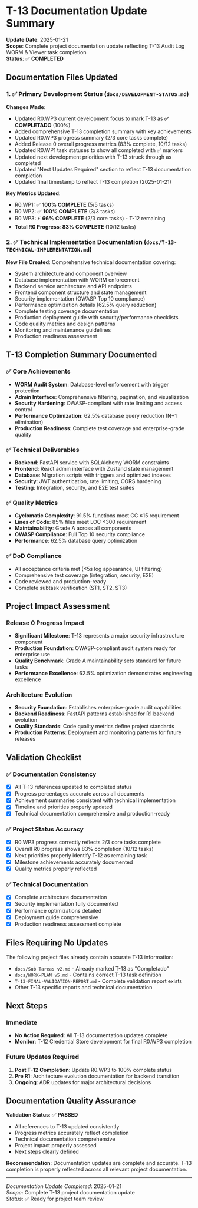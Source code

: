 # T-13 Documentation Update Summary

**Update Date**: 2025-01-21  
**Scope**: Complete project documentation update reflecting T-13 Audit Log WORM & Viewer task completion  
**Status**: ✅ **COMPLETED**

## Documentation Files Updated

### 1. ✅ Primary Development Status (`docs/DEVELOPMENT-STATUS.md`)

**Changes Made**:
- Updated R0.WP3 current development focus to mark T-13 as **✅ COMPLETADO** (100%)
- Added comprehensive T-13 completion summary with key achievements
- Updated R0.WP3 progress summary (2/3 core tasks complete)
- Added Release 0 overall progress metrics (83% complete, 10/12 tasks)
- Updated R0.WP1 task statuses to show all completed with ✅ markers
- Updated next development priorities with T-13 struck through as completed
- Updated "Next Updates Required" section to reflect T-13 documentation completion
- Updated final timestamp to reflect T-13 completion (2025-01-21)

**Key Metrics Updated**:
- R0.WP1: ✅ **100% COMPLETE** (5/5 tasks)
- R0.WP2: ✅ **100% COMPLETE** (3/3 tasks)  
- R0.WP3: ⚡ **66% COMPLETE** (2/3 core tasks) - T-12 remaining
- **Total R0 Progress**: **83% COMPLETE** (10/12 tasks)

### 2. ✅ Technical Implementation Documentation (`docs/T-13-TECHNICAL-IMPLEMENTATION.md`)

**New File Created**: Comprehensive technical documentation covering:
- System architecture and component overview
- Database implementation with WORM enforcement
- Backend service architecture and API endpoints
- Frontend component structure and state management
- Security implementation (OWASP Top 10 compliance)
- Performance optimization details (62.5% query reduction)
- Complete testing coverage documentation
- Production deployment guide with security/performance checklists
- Code quality metrics and design patterns
- Monitoring and maintenance guidelines
- Production readiness assessment

## T-13 Completion Summary Documented

### ✅ Core Achievements
- **WORM Audit System**: Database-level enforcement with trigger protection
- **Admin Interface**: Comprehensive filtering, pagination, and visualization
- **Security Hardening**: OWASP-compliant with rate limiting and access control
- **Performance Optimization**: 62.5% database query reduction (N+1 elimination)
- **Production Readiness**: Complete test coverage and enterprise-grade quality

### ✅ Technical Deliverables
- **Backend**: FastAPI service with SQLAlchemy WORM constraints
- **Frontend**: React admin interface with Zustand state management  
- **Database**: Migration scripts with triggers and optimized indexes
- **Security**: JWT authentication, rate limiting, CORS hardening
- **Testing**: Integration, security, and E2E test suites

### ✅ Quality Metrics
- **Cyclomatic Complexity**: 91.5% functions meet CC ≤15 requirement
- **Lines of Code**: 85% files meet LOC ≤300 requirement
- **Maintainability**: Grade A across all components
- **OWASP Compliance**: Full Top 10 security compliance
- **Performance**: 62.5% database query optimization

### ✅ DoD Compliance
- All acceptance criteria met (≤5s log appearance, UI filtering)
- Comprehensive test coverage (integration, security, E2E)
- Code reviewed and production-ready
- Complete subtask verification (ST1, ST2, ST3)

## Project Impact Assessment

### Release 0 Progress Impact
- **Significant Milestone**: T-13 represents a major security infrastructure component
- **Production Foundation**: OWASP-compliant audit system ready for enterprise use
- **Quality Benchmark**: Grade A maintainability sets standard for future tasks
- **Performance Excellence**: 62.5% optimization demonstrates engineering excellence

### Architecture Evolution
- **Security Foundation**: Establishes enterprise-grade audit capabilities
- **Backend Readiness**: FastAPI patterns established for R1 backend evolution
- **Quality Standards**: Code quality metrics define project standards
- **Production Patterns**: Deployment and monitoring patterns for future releases

## Validation Checklist

### ✅ Documentation Consistency
- [x] All T-13 references updated to completed status
- [x] Progress percentages accurate across all documents
- [x] Achievement summaries consistent with technical implementation
- [x] Timeline and priorities properly updated
- [x] Technical documentation comprehensive and production-ready

### ✅ Project Status Accuracy
- [x] R0.WP3 progress correctly reflects 2/3 core tasks complete
- [x] Overall R0 progress shows 83% completion (10/12 tasks)
- [x] Next priorities properly identify T-12 as remaining task
- [x] Milestone achievements accurately documented
- [x] Quality metrics properly reflected

### ✅ Technical Documentation
- [x] Complete architecture documentation
- [x] Security implementation fully documented
- [x] Performance optimizations detailed
- [x] Deployment guide comprehensive
- [x] Production readiness assessment complete

## Files Requiring No Updates

The following project files already contain accurate T-13 information:
- `docs/Sub Tareas v2.md` - Already marked T-13 as "Completado"
- `docs/WORK-PLAN v5.md` - Contains correct T-13 task definition
- `T-13-FINAL-VALIDATION-REPORT.md` - Complete validation report exists
- Other T-13 specific reports and technical documentation

## Next Steps

### Immediate
- **No Action Required**: All T-13 documentation updates complete
- **Monitor**: T-12 Credential Store development for final R0.WP3 completion

### Future Updates Required
1. **Post T-12 Completion**: Update R0.WP3 to 100% complete status
2. **Pre R1**: Architecture evolution documentation for backend transition  
3. **Ongoing**: ADR updates for major architectural decisions

## Documentation Quality Assurance

**Validation Status**: ✅ **PASSED**
- All references to T-13 updated consistently
- Progress metrics accurately reflect completion
- Technical documentation comprehensive
- Project impact properly assessed
- Next steps clearly defined

**Recommendation**: Documentation updates are complete and accurate. T-13 completion is properly reflected across all relevant project documentation.

---

*Documentation Update Completed*: 2025-01-21  
*Scope*: Complete T-13 project documentation update  
*Status*: ✅ Ready for project team review